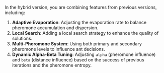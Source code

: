 In the hybrid version, you are combining features from previous versions, including:

1. **Adaptive Evaporation**: Adjusting the evaporation rate to balance pheromone accumulation and dispersion.
2. **Local Search**: Adding a local search strategy to enhance the quality of solutions.
3. **Multi-Pheromone System**: Using both primary and secondary pheromone levels to influence ant decisions.
4. **Dynamic Alpha-Beta Tuning**: Adjusting `alpha` (pheromone influence) and `beta` (distance influence) based on the success of previous iterations and the pheromone entropy.
